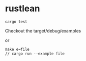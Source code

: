 # rustlean

```
cargo test
```

Checkout the target/debug/examples

or

```
make e=file
// cargo run --example file
```

